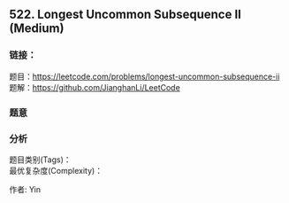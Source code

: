 ## 522. Longest Uncommon Subsequence II (Medium)

### **链接**：
题目：https://leetcode.com/problems/longest-uncommon-subsequence-ii  
题解：https://github.com/JianghanLi/LeetCode

### **题意**



### **分析**  
题目类别(Tags)：  
最优复杂度(Complexity)：  



作者: Yin
